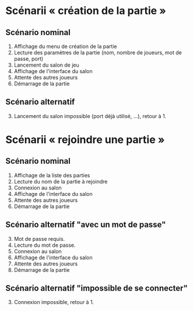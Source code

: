 # Scénarii « création de la partie »

## Scénario nominal

1. Affichage du menu de création de la partie
2. Lecture des paramètres de la partie (nom, nombre de joueurs, mot de passe, port)
3. Lancement du salon de jeu
4. Affichage de l'interface du salon
5. Attente des autres joueurs
6. Démarrage de la partie

## Scénario alternatif

3. Lancement du salon impossible (port déjà utilisé, …), retour à 1.

# Scénarii « rejoindre une partie »

## Scénario nominal

1. Affichage de la liste des parties
2. Lecture du nom de la partie à rejoindre
3. Connexion au salon
4. Affichage de l'interface du salon
5. Attente des autres joueurs
6. Démarrage de la partie

## Scénario alternatif "avec un mot de passe"

3. Mot de passe requis.
4. Lecture du mot de passe.
5. Connexion au salon
6. Affichage de l'interface du salon
7. Attente des autres joueurs
8. Démarrage de la partie

## Scénario alternatif "impossible de se connecter"

3. Connexion impossible, retour à 1.

